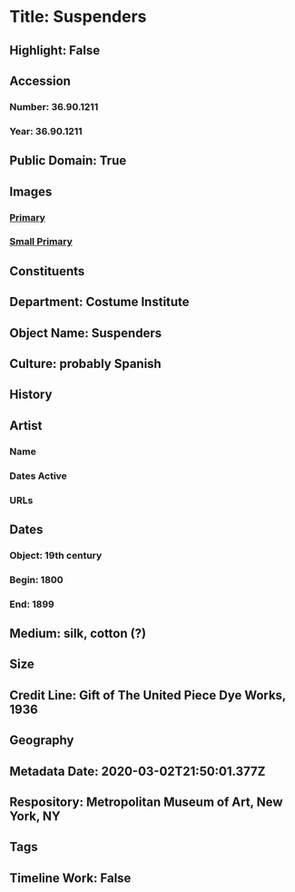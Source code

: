 # Title: Suspenders
## Highlight: False
## Accession
### Number: 36.90.1211
### Year: 36.90.1211
## Public Domain: True
## Images
### [Primary](https://images.metmuseum.org/CRDImages/ci/original/36.90.1211.jpg)
### [Small Primary](https://images.metmuseum.org/CRDImages/ci/web-large/36.90.1211.jpg)
## Constituents
## Department: Costume Institute
## Object Name: Suspenders
## Culture: probably Spanish
## History
## Artist
### Name
### Dates Active
### URLs
## Dates
### Object: 19th century
### Begin: 1800
### End: 1899
## Medium: silk, cotton (?)
## Size
## Credit Line: Gift of The United Piece Dye Works, 1936
## Geography
## Metadata Date: 2020-03-02T21:50:01.377Z
## Respository: Metropolitan Museum of Art, New York, NY
## Tags
## Timeline Work: False